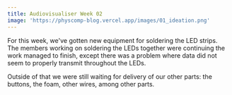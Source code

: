 ```yaml
---
title: Audiovisualiser Week 02 
image: 'https://physcomp-blog.vercel.app/images/01_ideation.png'
---
```


For this week, we've gotten new equipment for soldering the LED strips. The members working on soldering the LEDs together were continuing the work managed to finish, except there was a problem where data did not seem to properly transmit throughout the LEDs. 

Outside of that we were still waiting for delivery of our other parts: the buttons, the foam, other wires, among other parts. 
